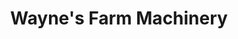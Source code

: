 ---
title: "Wayne's Farm Machinery"
url: /taylorsville/waynes-farm-machinery/
shop: Landwirtschaftlich
---